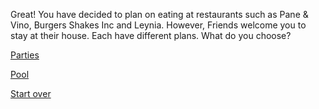 Great! You have decided to plan on eating at restaurants such as Pane & Vino, Burgers Shakes Inc and Leynia. However, Friends welcome you to stay at their house. Each have different plans. What do you choose?

[Parties](../phone-call.md)

[Pool](../enjoy-it.md)

[Start over](../README.md)